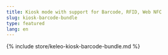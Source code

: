 ```yaml
---
title: Kiosk mode with support for Barcode, RFID, Web NFC
slug: kiosk-barcode-bundle
type: featured
lang: en
---
```


{% include store/keleo-kiosk-barcode-bundle.md %}
